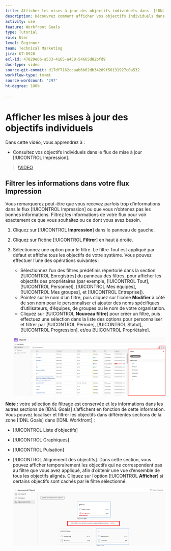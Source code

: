 ```yaml
---
title: Afficher les mises à jour des objectifs individuels dans  [!DNL Workfront Goals]
description: Découvrez comment afficher vos objectifs individuels dans le flux de mise à jour [!UICONTROL Impression] dans [!DNL Goals].
activity: use
feature: Workfront Goals
type: Tutorial
role: User
level: Beginner
team: Technical Marketing
jira: KT-8928
exl-id: 47029e66-a533-4165-a458-54665d82bfd9
doc-type: video
source-git-commit: d17df7162ccaab6b62db34209f50131927c0a532
workflow-type: tm+mt
source-wordcount: '297'
ht-degree: 100%

---
```


# Afficher les mises à jour des objectifs individuels

Dans cette vidéo, vous apprendrez à :

* Consultez vos objectifs individuels dans le flux de mise à jour [!UICONTROL Impression].

>[!VIDEO](https://video.tv.adobe.com/v/335200/?quality=12&learn=on&enablevpops)

## Filtrer les informations dans votre flux Impression

Vous remarquerez peut-être que vous recevez parfois trop d’informations dans le flux [!UICONTROL Impression] ou que vous n’obtenez pas les bonnes informations. Filtrez les informations de votre flux pour voir exactement ce que vous souhaitez ou ce dont vous avez besoin.

1. Cliquez sur [!UICONTROL **Impression**] dans le panneau de gauche.
1. Cliquez sur l’icône [!UICONTROL **Filtrer**] en haut à droite.
1. Sélectionnez une option pour le filtre. Le filtre Tout est appliqué par défaut et affiche tous les objectifs de votre système. Vous pouvez effectuer l’une des opérations suivantes :

   * Sélectionnez l’un des filtres prédéfinis répertorié dans la section [!UICONTROL Enregistrés] du panneau des filtres, pour afficher les objectifs des propriétaires (par exemple, [!UICONTROL Tout], [!UICONTROL Personnel], [!UICONTROL Mes équipes], [!UICONTROL Mes groupes], et [!UICONTROL Entreprise]).
   * Pointez sur le nom d’un filtre, puis cliquez sur l’icône **Modifier** à côté de son nom pour le personnaliser et ajouter des noms spécifiques d’utilisateurs, d’équipes, de groupes ou le nom de votre organisation.
   * Cliquez sur [!UICONTROL **Nouveau filtre**] pour créer un filtre, puis effectuez une sélection dans la liste des options pour personnaliser et filtrer par [!UICONTROL Période], [!UICONTROL Statut], [!UICONTROL Progression], et/ou [!UICONTROL Propriétaire].

   ![Une image du panneau [!UICONTROL Filtres] dans [!DNL Workfront Goals]](assets/18-workfront-goals-pulse-stream.png)

**Note :** votre sélection de filtrage est conservée et les informations dans les autres sections de [!DNL Goals] s’affichent en fonction de cette information. Vous pouvez localiser et filtrer les objectifs dans différentes sections de la zone [!DNL Goals] dans [!DNL Workfront] :

* [!UICONTROL Liste d’objectifs]
* [!UICONTROL Graphiques]
* [!UICONTROL Pulsation]
* [!UICONTROL Alignement des objectifs]. Dans cette section, vous pouvez afficher temporairement les objectifs qui ne correspondent pas au filtre que vous avez appliqué, afin d’obtenir une vue d’ensemble de tous les objectifs alignés. Cliquez sur l’option [!UICONTROL **Afficher**] si certains objectifs sont cachés par le filtre sélectionné.

  ![](assets/19-workfront-goals-filter-show-it.png)
